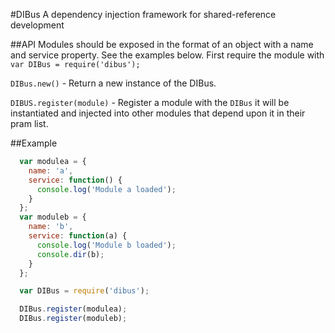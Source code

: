 #DIBus
A dependency injection framework for shared-reference development

##API
Modules should be exposed in the format of an object with a name and service property. See the examples below.
First require the module with `var DIBus = require('dibus');`

`DIBus.new()` - Return a new instance of the DIBus.

`DIBUS.register(module)` - Register a module with the `DIBus` it will be instantiated and injected into other modules that depend upon it in their pram list.

##Example
```javascript
  var modulea = {
    name: 'a',
    service: function() {
      console.log('Module a loaded');
    }
  };
  var moduleb = {
    name: 'b',
    service: function(a) {
      console.log('Module b loaded');
      console.dir(b);
    }
  };

  var DIBus = require('dibus');

  DIBus.register(modulea);
  DIBus.register(moduleb);
```
